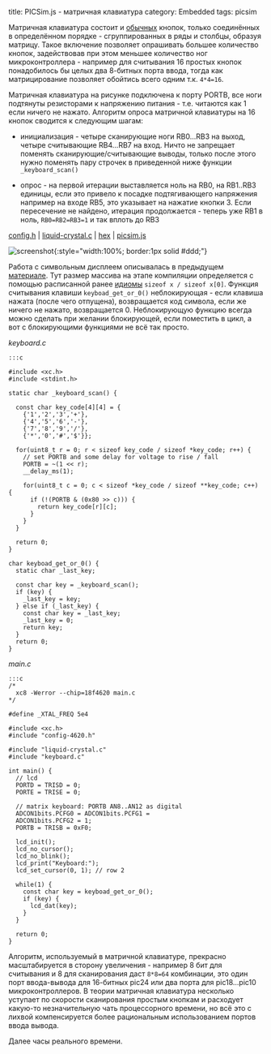 title:  PICSim.js - матричная клавиатура
category: Embedded 
tags: picsim

Матричная клавиатура состоит и [обычных]({filename}../2017-01-13-picsim-introduction/2017-01-13-picsim-introduction.md) кнопок, только соединённых в определённом порядке - сгруппированных в ряды и столбцы, образуя матрицу. Такое включение позволяет опрашивать большее количество кнопок, задействовав при этом меньшее количество ног микроконтроллера - например для считывания 16 простых кнопок понадобилось бы целых два 8-битных порта ввода, тогда как матрицирование позволяет обойтись всего одним т.к. ```4*4=16```.

Матричная клавиатура на рисунке подключена к порту PORTB, все ноги подтянуты резисторами к напряжению питания - т.е. читаются как 1 если ничего не нажато. Алгоритм опроса матричной клавиатуры на 16 кнопок сводится к следующим шагам:

 - инициализация - четыре сканирующие ноги RB0...RB3 на выход, четыре считывающие RB4...RB7 на вход. Ничто не запрещает поменять сканирующие/считывающие выводы, только после этого нужно поменять пару строчек в приведенной ниже функции ```_keyboard_scan()```

 - опрос - на первой итерации выставляется ноль на RB0, на RB1..RB3 единицы, если это привело к посадке подтягивающего напряжения например на входе RB5, это указывает на нажатие кнопки 3. Если пересечение не найдено, итерация продолжается - теперь уже RB1 в ноль, ```RB0=RB2=RB3=1``` и так вплоть до RB3

[config.h]({attach}config-4620.h) | [liquid-crystal.c]({filename}../2017-01-27-hd44780/2017-01-27-hd44780.md) | [hex]({attach}main.hex) | [picsim.js](http://mazko.github.io/picsim.js/8ec71b12144755531dd59a243e3061bb)

[comment]: <> (byzanz-record --x=97 --y=100 -w 1235 -h 665 --delay 3 -d 22 ui.flv)
[comment]: <> (rm -rf frames/* && ffmpeg -i ui.flv -pix_fmt rgb24 -r 10 "frames/frame-%05d.png")
[comment]: <> (convert -monitor -limit memory 1024MiB -limit map 2048MiB -layers removeDups -delay 10 -loop 0 "frames/*.png" ui.gif)

![screenshot]({attach}ui.gif){:style="width:100%; border:1px solid #ddd;"}

Работа с символьным дисплеем описывалась в предыдущем [материале]({filename}../2017-01-27-hd44780/2017-01-27-hd44780.md). Тут размер массива на этапе компиляции определяется с помощью расписанной ранее [идиомы]({filename}../../2012-10-08-ansi-c-idioms/2012-10-08-ansi-c-idioms.md) ```sizeof x / sizeof x[0]```. Функция считывания клавиши ```keyboad_get_or_0()``` неблокирующая - если клавиша нажата (после чего отпущена), возвращается код символа, если же ничего не нажато, возвращается 0. Неблокирующую функцию всегда можно сделать при желании блокирующей, если поместить в цикл, а вот с блокирующими функциями не всё так просто.

*keyboard.c*

    :::c

    #include <xc.h>
    #include <stdint.h>

    static char _keyboard_scan() {

      const char key_code[4][4] = {
        {'1','2','3','+'},
        {'4','5','6','-'},
        {'7','8','9','/'},
        {'*','0','#','$'}};

      for(uint8_t r = 0; r < sizeof key_code / sizeof *key_code; r++) {
        // set PORTB and some delay for voltage to rise / fall
        PORTB = ~(1 << r);
        __delay_ms(1);

        for(uint8_t c = 0; c < sizeof *key_code / sizeof **key_code; c++) {
          if (!(PORTB & (0x80 >> c))) {
            return key_code[r][c];
          }
        }
      }

      return 0;
    }

    char keyboad_get_or_0() {
      static char _last_key;

      const char key = _keyboard_scan();
      if (key) {
        _last_key = key;
      } else if (_last_key) {
        const char key = _last_key;
        _last_key = 0;
        return key;
      }
      return 0;
    }

*main.c*

    :::c
    /*
      xc8 -Werror --chip=18f4620 main.c
    */

    #define _XTAL_FREQ 5e4

    #include <xc.h>
    #include "config-4620.h"

    #include "liquid-crystal.c"
    #include "keyboard.c"

    int main() {
      // lcd
      PORTD = TRISD = 0;
      PORTE = TRISE = 0;

      // matrix keyboard: PORTB AN8..AN12 as digital
      ADCON1bits.PCFG0 = ADCON1bits.PCFG1 =
      ADCON1bits.PCFG2 = 1;
      PORTB = TRISB = 0xF0;

      lcd_init();
      lcd_no_cursor();
      lcd_no_blink();
      lcd_print("Keyboard:");
      lcd_set_cursor(0, 1); // row 2

      while(1) {
        const char key = keyboad_get_or_0();
        if (key) {
          lcd_dat(key);
        }
      }

      return 0;
    }

Алгоритм, используемый в матричной клавиатуре, прекрасно масштабируется в сторону увеличения - например 8 бит для считывания и 8 для сканирования даст ```8*8=64``` комбинации, это один порт ввода-вывода для 16-битных pic24 или два порта для pic18...pic10 микроконтроллеров. В теории матричная клавиатура несколько уступает по скорости сканирования простым кнопкам и расходует какую-то незначительную чать процессорного времени, но всё это с лихвой компенсируется более рациональным использованием портов ввода вывода. 

Далее часы реального времени.